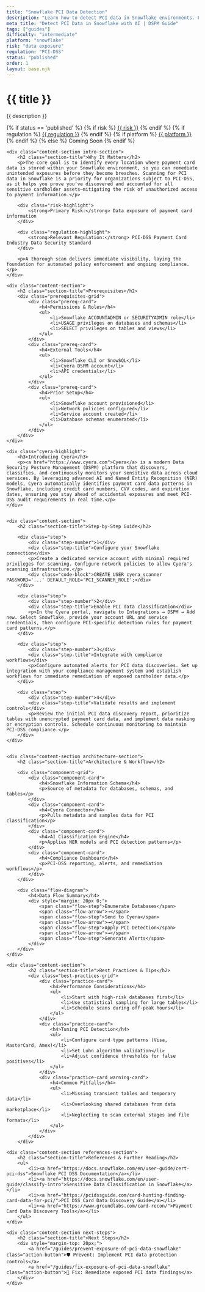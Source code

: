 ```yaml
---
title: "Snowflake PCI Data Detection"
description: "Learn how to detect PCI data in Snowflake environments. Follow step-by-step guidance for PCI-DSS compliance."
meta_title: "Detect PCI Data in Snowflake with AI | DSPM Guide"
tags: ["guides"]
difficulty: "intermediate"
platform: "snowflake"
risk: "data exposure"
regulation: "PCI-DSS"
status: "published"
order: 1
layout: base.njk
---
```


<div class="container">
    <div class="header">
        <h1>{{ title }}</h1>
        <p>{{ description }}</p>
        <div class="guide-tags-container">
			<div class="guide-tags-wrapper">
		    {% if status == 'published' %}
		        {% if risk %}
		        <a href="/risk/{{ risk | downcase | replace: ' ', '-' }}/" class="guide-tag risk">{{ risk }}</a>
		        {% endif %}
		        {% if regulation %}
		        <a href="/regulation/{{ regulation | downcase | replace: ' ', '-' }}/" class="guide-tag regulation">{{ regulation }}</a>
		        {% endif %}
		        {% if platform %}
		        <a href="/platforms/{{ platform | downcase | replace: ' ', '-' }}/" class="guide-tag platform">{{ platform }}</a>
		        {% endif %}
		    {% else %}
		        <span class="guide-tag coming-soon">Coming Soon</span>
		    {% endif %}
		</div>
		</div>
    </div>

    <div class="content-section intro-section">
        <h2 class="section-title">Why It Matters</h2>
        <p>The core goal is to identify every location where payment card data is stored within your Snowflake environment, so you can remediate unintended exposures before they become breaches. Scanning for PCI data in Snowflake is a priority for organizations subject to PCI-DSS, as it helps you prove you've discovered and accounted for all sensitive cardholder assets—mitigating the risk of unauthorized access to payment information.</p>
        
        <div class="risk-highlight">
            <strong>Primary Risk:</strong> Data exposure of payment card information
        </div>
        
        <div class="regulation-highlight">
            <strong>Relevant Regulation:</strong> PCI-DSS Payment Card Industry Data Security Standard
        </div>
        
        <p>A thorough scan delivers immediate visibility, laying the foundation for automated policy enforcement and ongoing compliance.</p>
    </div>

    <div class="content-section">
        <h2 class="section-title">Prerequisites</h2>
        <div class="prerequisites-grid">
            <div class="prereq-card">
                <h4>Permissions & Roles</h4>
                <ul>
                    <li>Snowflake ACCOUNTADMIN or SECURITYADMIN role</li>
                    <li>USAGE privileges on databases and schemas</li>
                    <li>SELECT privileges on tables and views</li>
                </ul>
            </div>
            <div class="prereq-card">
                <h4>External Tools</h4>
                <ul>
                    <li>Snowflake CLI or SnowSQL</li>
                    <li>Cyera DSPM account</li>
                    <li>API credentials</li>
                </ul>
            </div>
            <div class="prereq-card">
                <h4>Prior Setup</h4>
                <ul>
                    <li>Snowflake account provisioned</li>
                    <li>Network policies configured</li>
                    <li>Service account created</li>
                    <li>Database schemas enumerated</li>
                </ul>
            </div>
        </div>
    </div>
	
    <div class="cyera-highlight">
        <h3>Introducing Cyera</h3>
        <p><a href="https://www.cyera.com">Cyera</a> is a modern Data Security Posture Management (DSPM) platform that discovers, classifies, and continuously monitors your sensitive data across cloud services. By leveraging advanced AI and Named Entity Recognition (NER) models, Cyera automatically identifies payment card data patterns in Snowflake, including credit card numbers, CVV codes, and expiration dates, ensuring you stay ahead of accidental exposures and meet PCI-DSS audit requirements in real time.</p>
    </div>
	

    <div class="content-section">
        <h2 class="section-title">Step-by-Step Guide</h2>
        
        <div class="step">
            <div class="step-number">1</div>
            <div class="step-title">Configure your Snowflake connection</div>
            <p>Create a dedicated service account with minimal required privileges for scanning. Configure network policies to allow Cyera's scanning infrastructure.</p>
            <div class="code-block">CREATE USER cyera_scanner PASSWORD='...' DEFAULT_ROLE='PCI_SCANNER_ROLE';</div>
        </div>

        <div class="step">
            <div class="step-number">2</div>
            <div class="step-title">Enable PCI data classification</div>
            <p>In the Cyera portal, navigate to Integrations → DSPM → Add new. Select Snowflake, provide your account URL and service credentials, then configure PCI-specific detection rules for payment card patterns.</p>
        </div>

        <div class="step">
            <div class="step-number">3</div>
            <div class="step-title">Integrate with compliance workflows</div>
            <p>Configure automated alerts for PCI data discoveries. Set up integration with your compliance management system and establish workflows for immediate remediation of exposed cardholder data.</p>
        </div>

        <div class="step">
            <div class="step-number">4</div>
            <div class="step-title">Validate results and implement controls</div>
            <p>Review the initial PCI data discovery report, prioritize tables with unencrypted payment card data, and implement data masking or encryption controls. Schedule continuous monitoring to maintain PCI-DSS compliance.</p>
        </div>
    </div>


    <div class="content-section architecture-section">
        <h2 class="section-title">Architecture & Workflow</h2>
        
        <div class="component-grid">
            <div class="component-card">
                <h4>Snowflake Information Schema</h4>
                <p>Source of metadata for databases, schemas, and tables</p>
            </div>
            <div class="component-card">
                <h4>Cyera Connector</h4>
                <p>Pulls metadata and samples data for PCI classification</p>
            </div>
            <div class="component-card">
                <h4>AI Classification Engine</h4>
                <p>Applies NER models and PCI detection patterns</p>
            </div>
            <div class="component-card">
                <h4>Compliance Dashboard</h4>
                <p>PCI-DSS reporting, alerts, and remediation workflows</p>
            </div>
        </div>

        <div class="flow-diagram">
            <h4>Data Flow Summary</h4>
            <div style="margin: 20px 0;">
                <span class="flow-step">Enumerate Databases</span>
                <span class="flow-arrow">→</span>
                <span class="flow-step">Send to Cyera</span>
                <span class="flow-arrow">→</span>
                <span class="flow-step">Apply PCI Detection</span>
                <span class="flow-arrow">→</span>
                <span class="flow-step">Generate Alerts</span>
            </div>
        </div>
    </div>

	<div class="content-section">
	        <h2 class="section-title">Best Practices & Tips</h2>
	        <div class="best-practices-grid">
	            <div class="practice-card">
	                <h4>Performance Considerations</h4>
	                <ul>
	                    <li>Start with high-risk databases first</li>
	                    <li>Use statistical sampling for large tables</li>
	                    <li>Schedule scans during off-peak hours</li>
	                </ul>
	            </div>
	            <div class="practice-card">
	                <h4>Tuning PCI Detection</h4>
	                <ul>
	                    <li>Configure card type patterns (Visa, MasterCard, Amex)</li>
	                    <li>Set Luhn algorithm validation</li>
	                    <li>Adjust confidence thresholds for false positives</li>
	                </ul>
	            </div>
	            <div class="practice-card warning-card">
	                <h4>Common Pitfalls</h4>
	                <ul>
	                    <li>Missing transient tables and temporary data</li>
	                    <li>Overlooking shared databases from data marketplace</li>
	                    <li>Neglecting to scan external stages and file formats</li>
	                </ul>
	            </div>
	        </div>
	    </div>

    <div class="content-section references-section">
        <h2 class="section-title">References & Further Reading</h2>
        <ul>
            <li><a href="https://docs.snowflake.com/en/user-guide/cert-pci-dss">Snowflake PCI DSS Documentation</a></li>
            <li><a href="https://docs.snowflake.com/en/user-guide/classify-intro">Sensitive Data Classification in Snowflake</a></li>
            <li><a href="https://pcidssguide.com/card-hunting-finding-card-data-for-pci/">PCI DSS Card Data Discovery Guide</a></li>
            <li><a href="https://www.groundlabs.com/card-recon/">Payment Card Data Discovery Tools</a></li>
        </ul>
    </div>

    <div class="content-section next-steps">
        <h2 class="section-title">Next Steps</h2>
        <div style="margin-top: 20px;">
            <a href="/guides/prevent-exposure-of-pci-data-snowflake" class="action-button">🛡️ Prevent: Implement PCI data protection controls</a>
            <a href="/guides/fix-exposure-of-pci-data-snowflake" class="action-button">🔧 Fix: Remediate exposed PCI data findings</a>
        </div>
    </div>
</div>
